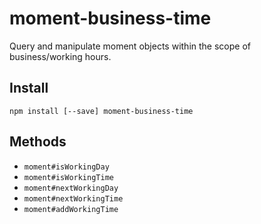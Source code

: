 # moment-business-time

Query and manipulate moment objects within the scope of business/working hours.

## Install

```
npm install [--save] moment-business-time
```

## Methods

* `moment#isWorkingDay`
* `moment#isWorkingTime`
* `moment#nextWorkingDay`
* `moment#nextWorkingTime`
* `moment#addWorkingTime`

